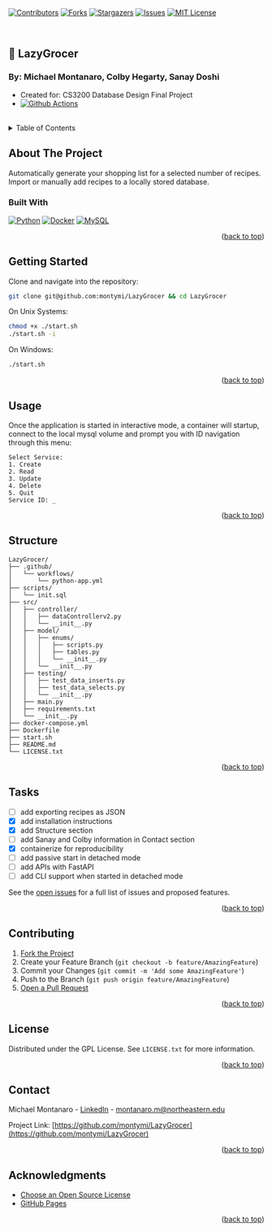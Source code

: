 <div id="readme-top"></div>

<!-- PROJECT SHIELDS -->
[![Contributors][contributors-shield]][contributors-url]
[![Forks][forks-shield]][forks-url]
[![Stargazers][stars-shield]][stars-url]
[![Issues][issues-shield]][issues-url]
[![MIT License][license-shield]][license-url]

<!-- PROJECT LOGO -->
<br />

## 🛒 LazyGrocer

###  By: Michael Montanaro, Colby Hegarty, Sanay Doshi
- Created for: CS3200 Database Design Final Project
- [![Github Actions][ghactionsLogo]][ghactionsLogo-url]

<br />

<!-- TABLE OF CONTENTS -->
<details>
  <summary>Table of Contents</summary>
  <ol>
    <li><a href="#about-the-project">About The Project</a></li>
    <li><a href="#getting-started">Getting Started</a></li>
    <li><a href="#usage">Usage</a></li>
    <li><a href="#structure">Structure</a></li>
    <li><a href="#tasks">Tasks</a></li>
    <li><a href="#contributing">Contributing</a></li>
    <li><a href="#license">License</a></li>
    <li><a href="#contact">Contact</a></li>
    <li><a href="#acknowledgments">Acknowledgments</a></li>
  </ol>
</details>

<!-- ABOUT THE PROJECT -->
## About The Project

Automatically generate your shopping list for a selected number of recipes. Import or manually add recipes to a locally stored database.

### Built With
[![Python][pythonLogo]][pythonLogo-url]
[![Docker][dockerLogo]][dockerLogo-url]
[![MySQL][mysqlLogo]][mysqlLogo-url]


<p align="right">(<a href="#readme-top">back to top</a>)</p>

<!-- GETTING STARTED -->
## Getting Started

Clone and navigate into the repository:
```bash
git clone git@github.com:montymi/LazyGrocer && cd LazyGrocer
```

On Unix Systems:
```bash
chmod +x ./start.sh
./start.sh -i
```
On Windows:
```bash
./start.sh
```
<p align="right">(<a href="#readme-top">back to top</a>)</p>

<!-- USAGE EXAMPLES -->
## Usage

Once the application is started in interactive mode, a container will startup, connect to the local mysql volume and prompt you with ID navigation through this menu:
```
Select Service:
1. Create
2. Read
3. Update
4. Delete
5. Quit
Service ID: _
```

<p align="right">(<a href="#readme-top">back to top</a>)</p>

<!-- STRUCTURE -->
## Structure
```
LazyGrocer/
├── .github/
│   └── workflows/
│       └── python-app.yml
├── scripts/
│   └── init.sql
├── src/
│   ├── controller/
│   │   ├── dataControllerv2.py
│   │   └── __init__.py
│   ├── model/
│   │   ├── enums/
│   │   │   ├── scripts.py
│   │   │   ├── tables.py
│   │   │   └── __init__.py
│   │   └── __init__.py
│   ├── testing/
│   │   ├── test_data_inserts.py
│   │   ├── test_data_selects.py
│   │   └── __init__.py
│   ├── main.py
│   ├── requirements.txt
│   └── __init__.py
├── docker-compose.yml
├── Dockerfile
├── start.sh
├── README.md
└── LICENSE.txt
```

<p align="right">(<a href="#readme-top">back to top</a>)</p>

<!-- TASKS -->
## Tasks
- [ ] add exporting recipes as JSON
- [X] add installation instructions
- [X] add Structure section
- [ ] add Sanay and Colby information in Contact section
- [X] containerize for reproducibility
- [ ] add passive start in detached mode
- [ ] add APIs with FastAPI
- [ ] add CLI support when started in detached mode

See the [open issues](https://github.com/montymi/LazyGrocer/issues) for a full list of issues and proposed features.

<p align="right">(<a href="#readme-top">back to top</a>)</p>



<!-- CONTRIBUTING -->
## Contributing

1. [Fork the Project](https://docs.github.com/en/get-started/quickstart/fork-a-repo)
2. Create your Feature Branch (`git checkout -b feature/AmazingFeature`)
3. Commit your Changes (`git commit -m 'Add some AmazingFeature'`)
4. Push to the Branch (`git push origin feature/AmazingFeature`)
5. [Open a Pull Request](https://docs.github.com/en/pull-requests/collaborating-with-pull-requests/proposing-changes-to-your-work-with-pull-requests/about-pull-requests)

<p align="right">(<a href="#readme-top">back to top</a>)</p>



<!-- LICENSE -->
## License

Distributed under the GPL License. See `LICENSE.txt` for more information.

<p align="right">(<a href="#readme-top">back to top</a>)</p>



<!-- CONTACT -->
## Contact

Michael Montanaro - [LinkedIn](https://www.linkedin.com/in/michael-montanaro/) - montanaro.m@northeastern.edu

Project Link: [https://github.com/montymi/LazyGrocer](https://github.com/montymi/LazyGrocer)

<p align="right">(<a href="#readme-top">back to top</a>)</p>


<!-- ACKNOWLEDGMENTS -->
## Acknowledgments

* [Choose an Open Source License](https://choosealicense.com)
* [GitHub Pages](https://pages.github.com)

<p align="right">(<a href="#readme-top">back to top</a>)</p>



<!-- MARKDOWN LINKS & IMAGES -->
<!-- https://www.markdownguide.org/basic-syntax/#reference-style-links -->
[ghactionsLogo]: https://github.com/montymi/LazyGrocer/actions/workflows/python-app.yml/badge.svg
[ghactionsLogo-url]: https://github.com/montymi/LazyGrocer/actions/workflows/python-app.yml
[pythonLogo]: https://img.shields.io/badge/Python-black?style=for-the-badge&logo=python&logoColor=natural
[pythonLogo-url]: https://python.org/
[mysqlLogo]: https://img.shields.io/badge/MySQL-black?style=for-the-badge&logo=mysql
[mysqlLogo-url]: https://www.mysql.com/
[dockerLogo]: https://img.shields.io/badge/Docker-black?style=for-the-badge&logo=docker
[dockerLogo-url]: https://www.docker.com/
[contributors-shield]: https://img.shields.io/github/contributors/montymi/LazyGrocer.svg?style=for-the-badge
[contributors-url]: https://github.com/montymi/LazyGrocer/graphs/contributors
[forks-shield]: https://img.shields.io/github/forks/montymi/LazyGrocer.svg?style=for-the-badge
[forks-url]: https://github.com/montymi/LazyGrocer/network/members
[stars-shield]: https://img.shields.io/github/stars/montymi/LazyGrocer.svg?style=for-the-badge
[stars-url]: https://github.com/montymi/LazyGrocer/stargazers
[issues-shield]: https://img.shields.io/github/issues/montymi/LazyGrocer.svg?style=for-the-badge
[issues-url]: https://github.com/montymi/LazyGrocer/issues
[license-shield]: https://img.shields.io/github/license/montymi/LazyGrocer.svg?style=for-the-badge
[license-url]: https://github.com/montymi/LazyGrocer/blob/master/LICENSE.txt
[linkedin-shield]: https://img.shields.io/badge/-LinkedIn-black.svg?style=for-the-badge&logo=linkedin&colorB=555
[linkedin-url]: https://linkedin.com/in/michael-montanaro
